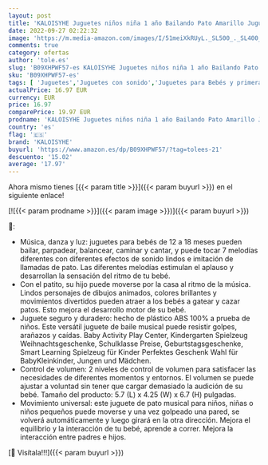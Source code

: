 ```yaml
---
layout: post
title: 'KALOISYHE Juguetes niños niña 1 año Bailando Pato Amarillo Juguete Musical para bebés de 6 a 12 Meses  Juguete Educativo temprano para bebés con luz y Sonido para niños'
date: 2022-09-27 02:22:32
image: 'https://m.media-amazon.com/images/I/51meiXkRUyL._SL500_._SL400_.jpg'
comments: true
category: ofertas
author: 'tole.es'
slug: 'B09XHPWF57-es KALOISYHE Juguetes niños niña 1 año Bailando Pato Amarillo...'
sku: 'B09XHPWF57-es'
tags: [ 'Juguetes','Juguetes con sonido','Juguetes para Bebés y primera infancia','Juguetes y juegos','bebés','kaloisyhe','🇪🇸', ]
actualPrice: 16.97 EUR
currency: EUR
price: 16.97
comparePrice: 19.97 EUR
prodname: 'KALOISYHE Juguetes niños niña 1 año Bailando Pato Amarillo Juguete Musical para bebés de 6 a 12 Meses  Juguete Educativo temprano para bebés con luz y Sonido para niños'
country: 'es'
flag: '🇪🇸'
brand: 'KALOISYHE'
buyurl: 'https://www.amazon.es/dp/B09XHPWF57/?tag=tolees-21'
descuento: '15.02'
average: '17.97'
---
```


Ahora mismo tienes [{{< param title >}}]({{< param buyurl >}}) en el siguiente enlace!

[![{{< param prodname >}}]({{< param image >}})]({{< param buyurl >}})

🔎:

- Música, danza y luz: juguetes para bebés de 12 a 18 meses pueden bailar, parpadear, balancear, caminar y cantar, y puede tocar 7 melodías diferentes con diferentes efectos de sonido lindos e imitación de llamadas de pato. Las diferentes melodías estimulan el aplauso y desarrollan la sensación del ritmo de tu bebé.
- Con el patito, su hijo puede moverse por la casa al ritmo de la música. Lindos personajes de dibujos animados, colores brillantes y movimientos divertidos pueden atraer a los bebés a gatear y cazar patos. Esto mejora el desarrollo motor de su bebé.
- Juguete seguro y duradero: hecho de plástico ABS 100% a prueba de niños. Este versátil juguete de baile musical puede resistir golpes, arañazos y caídas. Baby Activity Play Center, Kindergarten Spielzeug Weihnachtsgeschenke, Schulklasse Preise, Geburtstagsgeschenke, Smart Learning Spielzeug für Kinder Perfektes Geschenk Wahl für BabyKleinkinder, Jungen und Mädchen.
- Control de volumen: 2 niveles de control de volumen para satisfacer las necesidades de diferentes momentos y entornos. El volumen se puede ajustar a voluntad sin tener que cargar demasiado la audición de su bebé. Tamaño del producto: 5.7 (L) x 4.25 (W) x 6.7 (H) pulgadas.
- Movimiento universal: este juguete de pato musical para niños, niñas o niños pequeños puede moverse y una vez golpeado una pared, se volverá automáticamente y luego girará en la otra dirección. Mejora el equilibrio y la interacción de tu bebé, aprende a correr. Mejora la interacción entre padres e hijos.

[🛒 Visítala!!!]({{< param buyurl >}})
